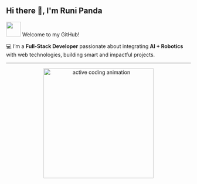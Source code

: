 ## Hi there 👋, I'm Runi Panda

<img src="https://media.giphy.com/media/hvRJCLFzcasrR4ia7z/giphy.gif" width="40px" /> Welcome to my GitHub!  

💻 I’m a **Full-Stack Developer** passionate about integrating **AI + Robotics** with web technologies, building smart and impactful projects.  

---

<p align="center">
  <img src="https://media.giphy.com/media/l41lZxzroU33typuU/giphy.gif" width="300" alt="active coding animation"/>
</p>



